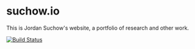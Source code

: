 # suchow.io

This is Jordan Suchow's website, a portfolio of research and other work.

[![Build Status](https://magnum.travis-ci.com/suchow/personal-website.svg?token=ygVLzsadbn3UbxEk8GzT&branch=master)](https://magnum.travis-ci.com/suchow/personal-website)

